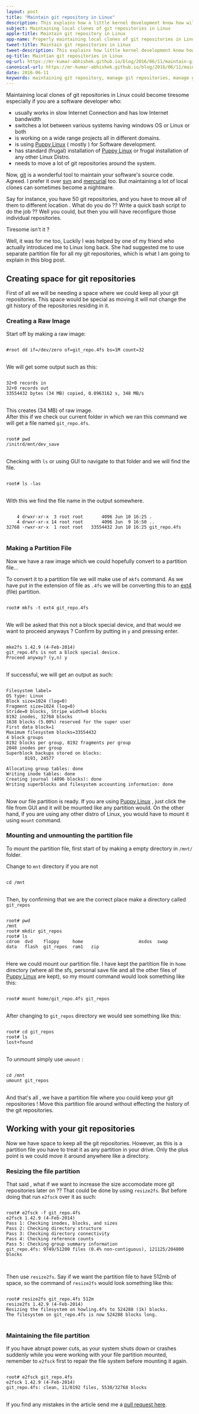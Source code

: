 ```yaml
---
layout: post
title: "Maintain git repository in Linux"
description: This explains how a little kernel development know how will help in maintaining local clones of git repositories better, especially when working on many projects. 
subject: Maintaining local clones of git repositories in Linux
apple-title: Maintain git repository in Linux
app-name: Properly maintaining local clones of git repositories in Linux 
tweet-title: Maintain git repositories in Linux
tweet-description: This explains how little kernel development know how will help in managing local clones of git repositories better, especially when working on many projects.
og-title: Maintian git repositories in Linux
og-url: https://mr-kumar-abhishek.github.io/blog/2016/06/11/maintain-git-repository-in-linux/
canonical-url: https://mr-kumar-abhishek.github.io/blog/2016/06/11/maintain-git-repositories-in-linux
date: 2016-06-11
keywords: maintaining git repository, manage git repositories, manage git repository in linux,maintain git repository in linux server,manage git repo
---
```


Maintaining local clones of git repositories in Linux could become tiresome especially if you are a software developer who:

* usually works in slow Internet Connection and has low Internet bandwidth
* switches a lot between various systems having windows OS or Linux or both
* is working on a wide range projects all in different domains.
* is using <a href="http://puppylinux.com">Puppy Linux</a> ( mostly ) for Software development.
* has standard  (frugal) installation of <a href="http://puppylinux.com" >Puppy Linux</a> or frugal installation of any other Linux Distro.
* needs to move a lot of git repositories around the system. 

Now, <a href="https://git-scm.com">git</a> is a wonderful tool to maintain your software's source code. Agreed. I prefer it over [svn](https://en.wikipedia.org/wiki/Apache_Subversion) and [mercurial](https://en.wikipedia.org/wiki/Mercurial) too. But maintaining a lot of local clones can sometimes become a nightmare.

Say for instance, you have 50 git repositories, and you have to move all of them to different location . What do you do ?? Write a quick bash script to do the job ?? Well you could, but then you will have reconfigure those individual repositories.

 Tiresome isn't it ?

Well, it was for me too, Luckily I was helped by one of my friend who actually introduced me to Linux long back. She had suggested me to use separate partition file for all my git repositories, which is what I am going to explain in this blog post.

<section>
<h2>Creating space for git repositories</h2>
<p>First of all we will be needing a space where we could keep all your git repositories. This space would be special as moving it will not change the git history of the repositories residing in it.</p>

<section>
<h3> Creating a Raw Image </h3>
<p> Start off by making a raw image: </p>

<pre>
<code>
#root dd if=/dev/zero of=git_repo.4fs bs=1M count=32
</code>
</pre>
<p>We will get some output such as this:</p>
<pre>
<code>
32+0 records in
32+0 records out
33554432 bytes (34 MB) copied, 0.0963162 s, 348 MB/s
</code>
</pre>
<p>This creates (34 MB) of raw image.<br>
After this if we check our current folder in which we ran this command we will get a file named <code>git_repo.4fs</code>.</p>

<pre>
<code>
root# pwd 
/initrd/mnt/dev_save
</code>
</pre>

<p>Checking with <code>ls</code> or using GUI to navigate to that folder and we will find the file. </p>

<pre>
<code>
root# ls -las
</code>
</pre>

<p>With this we find the file name in the output somewhere.</p>

<pre>
<code>
    4 drwxr-xr-x  3 root root       4096 Jun 10 16:25 .
    4 drwxr-xr-x 14 root root       4096 Jun  9 16:50 ..
32768 -rwxr-xr-x  1 root root   33554432 Jun 10 16:25 git_repo.4fs
</code>
</pre>

</section>
<section>
<h3> Making a Partition File </h3>
<p>Now we have a raw image which we could hopefully convert to a partition file... </p>
<p>To convert it to a partition file we will make use of <code>mkfs</code> command. As we have put in the extension of file as <code>.4fs</code> we will be converting this to an <a href="https://en.wikipedia.org/wiki/Ext4">ext4</a> (file) partition.</p>

<pre>
<code>
root# mkfs -t ext4 git_repo.4fs
</code>
</pre>

<p>We will be asked that this not a block special device, and that would we want to proceed anyways ? Confirm by putting in <code>y</code> and pressing enter.</p>

<pre>
<code>
mke2fs 1.42.9 (4-Feb-2014)
git_repo.4fs is not a block special device.
Proceed anyway? (y,n) y
</code>
</pre>

<p>If successful, we will get an output as such:</p>

<pre>
<code>
Filesystem label=
OS type: Linux
Block size=1024 (log=0)
Fragment size=1024 (log=0)
Stride=0 blocks, Stripe width=0 blocks
8192 inodes, 32768 blocks
1638 blocks (5.00%) reserved for the super user
First data block=1
Maximum filesystem blocks=33554432
4 block groups
8192 blocks per group, 8192 fragments per group
2048 inodes per group
Superblock backups stored on blocks: 
       8193, 24577

Allocating group tables: done
Writing inode tables: done
Creating journal (4096 blocks): done 
Writing superblocks and filesystem accounting information: done
</code>
</pre>

<p>Now our file partition is ready. If you are using <a href="http://puppylinux.com" >Puppy Linux</a> , just click the file from GUI and it will be mounted like any partition would. On the other hand, if you are using any other distro of Linux, you would have to mount it using <code>mount</code> command.</p>

</section>
<section>
<h3> Mounting and unmounting the partition file </h3>

<p>To mount the partition file, first start of by making a empty directory in <code>/mnt/</code> folder.</p>

<p>Change to <code>mnt</code> directory if you are not</p>

<pre>
<code>
cd /mnt
</code>
</pre>

<p>Then, by confirming that we are the correct place make a directory called <code>git_repos</code></p>

<pre>
<code>
root# pwd
/mnt
root# mkdir git_repos
root# ls
cdrom  dvd    floppy     home                     msdos  swap
data   flash  git_repos  ram1   zip
</code>
</pre>

<p>Here we could mount our partition file. I have kept the partition file in <code>home</code> directory (where all the sfs, personal save file and all the other files of <a href="http://puppylinux.com">Puppy Linux</a> are kept), so my mount command would look something like this:</p>

<pre>
<code>
root# mount home/git_repo.4fs git_repos
</code>
</pre>

<p>After changing to <code>git_repos</code> directory we would see something like this:</p>

<pre>
<code>
root# cd git_repos
root# ls
lost+found
</code>
</pre>

<p>To unmount simply use <code>umount</code> :</p>

<pre>
<code>
cd /mnt
umount git_repos
</code>
</pre>

<p>And that's all , we have a partition file where you could keep your git repositories ! Move this partition file around without effecting the history of the git repositories.</p>


</section>
</section>
<section>
<h2>Working with your git repositories</h2>
<p> Now we have space to keep all the git repositories. However, as this is a partition file you have to treat it as any partition in your drive. Only the plus point is we could move it around anywhere like a directory.</p>

<section>
<h3> Resizing the file partition </h3>

<p>That said , what if we want to increase the size accomodate more git repositories later on ?? That could be done by using <code>resize2fs</code>. But before doing that run <code>e2fsck</code> over it as such:</p>

<pre>
<code>
root# e2fsck -f git_repo.4fs
e2fsck 1.42.9 (4-Feb-2014)
Pass 1: Checking inodes, blocks, and sizes
Pass 2: Checking directory structure
Pass 3: Checking directory connectivity
Pass 4: Checking reference counts
Pass 5: Checking group summary information
git_repo.4fs: 9749/51200 files (0.4% non-contiguous), 121125/204800 blocks

</code>
</pre>

<p>Then use <code>resize2fs</code>. Say if we want the partition file to have 512mb of space, so the command of <code>resize2fs</code> would look something like this:</p>

<pre>
<code>
root# resize2fs git_repo.4fs 512m
resize2fs 1.42.9 (4-Feb-2014)
Resizing the filesystem on howling.4fs to 524288 (1k) blocks.
The filesystem on git_repo.4fs is now 524288 blocks long.
</code>
</pre>

</section>
<section>
<h3> Maintaining the file partition </h3>

<p>If you have abrupt power cuts, as your system shuts down or crashes suddenly while you were working with your file partition mounted, remember to <code>e2fsck</code> first to repair the file system before mounting it again.</p>

<pre>
<code>
root# e2fsck git_repo.4fs
e2fsck 1.42.9 (4-Feb-2014)
git_repo.4fs: clean, 11/8192 files, 5530/32768 blocks
</code>
</pre>
</section>
</section>

If you find any mistakes in the article send me a [pull request here](https://github.com/Mr-Kumar-Abhishek/Mr-Kumar-Abhishek.github.io).
